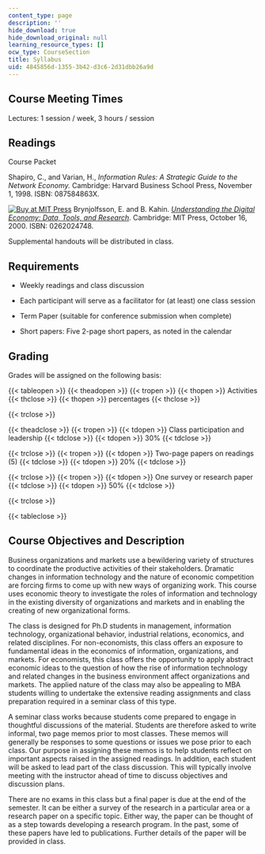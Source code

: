 ```yaml
---
content_type: page
description: ''
hide_download: true
hide_download_original: null
learning_resource_types: []
ocw_type: CourseSection
title: Syllabus
uid: 4845856d-1355-3b42-d3c6-2d31dbb26a9d
---
```


Course Meeting Times
--------------------

Lectures: 1 session / week, 3 hours / session

Readings
--------

Course Packet

Shapiro, C., and Varian, H., _Information Rules: A Strategic Guide to the Network Economy._ Cambridge: Harvard Business School Press, November 1, 1998. ISBN: 087584863X.

[![Buy at MIT Press](/images/mp_logo.gif)](https://mitpress.mit.edu/books/understanding-digital-economy) Brynjolfsson, E. and B. Kahin. [_Understanding the Digital Economy: Data, Tools, and Research_](https://mitpress.mit.edu/books/understanding-digital-economy). Cambridge: MIT Press, October 16, 2000. ISBN: 0262024748.

Supplemental handouts will be distributed in class.

Requirements
------------

*   Weekly readings and class discussion  
    
*   Each participant will serve as a facilitator for (at least) one class session  
    
*   Term Paper (suitable for conference submission when complete)  
    
*   Short papers: Five 2-page short papers, as noted in the calendar

Grading
-------

Grades will be assigned on the following basis:  

{{< tableopen >}}
{{< theadopen >}}
{{< tropen >}}
{{< thopen >}}
Activities
{{< thclose >}}
{{< thopen >}}
percentages
{{< thclose >}}

{{< trclose >}}

{{< theadclose >}}
{{< tropen >}}
{{< tdopen >}}
Class participation and leadership
{{< tdclose >}}
{{< tdopen >}}
30%
{{< tdclose >}}

{{< trclose >}}
{{< tropen >}}
{{< tdopen >}}
Two-page papers on readings (5)
{{< tdclose >}}
{{< tdopen >}}
20%
{{< tdclose >}}

{{< trclose >}}
{{< tropen >}}
{{< tdopen >}}
One survey or research paper
{{< tdclose >}}
{{< tdopen >}}
50%
{{< tdclose >}}

{{< trclose >}}

{{< tableclose >}}

Course Objectives and Description
---------------------------------

Business organizations and markets use a bewildering variety of structures to coordinate the productive activities of their stakeholders. Dramatic changes in information technology and the nature of economic competition are forcing firms to come up with new ways of organizing work. This course uses economic theory to investigate the roles of information and technology in the existing diversity of organizations and markets and in enabling the creating of new organizational forms.

The class is designed for Ph.D students in management, information technology, organizational behavior, industrial relations, economics, and related disciplines. For non-economists, this class offers an exposure to fundamental ideas in the economics of information, organizations, and markets. For economists, this class offers the opportunity to apply abstract economic ideas to the question of how the rise of information technology and related changes in the business environment affect organizations and markets. The applied nature of the class may also be appealing to MBA students willing to undertake the extensive reading assignments and class preparation required in a seminar class of this type.

A seminar class works because students come prepared to engage in thoughtful discussions of the material. Students are therefore asked to write informal, two page memos prior to most classes. These memos will generally be responses to some questions or issues we pose prior to each class. Our purpose in assigning these memos is to help students reflect on important aspects raised in the assigned readings. In addition, each student will be asked to lead part of the class discussion. This will typically involve meeting with the instructor ahead of time to discuss objectives and discussion plans.

There are no exams in this class but a final paper is due at the end of the semester. It can be either a survey of the research in a particular area or a research paper on a specific topic. Either way, the paper can be thought of as a step towards developing a research program. In the past, some of these papers have led to publications. Further details of the paper will be provided in class.